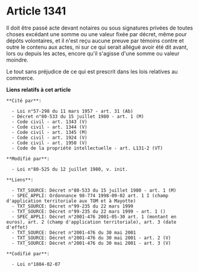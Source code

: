 # Article 1341

Il doit être passé acte devant notaires ou sous signatures privées de toutes choses excédant une somme ou une valeur fixée
par décret, même pour dépôts volontaires, et il n'est reçu aucune preuve par témoins contre et outre le contenu aux actes, ni
sur ce qui serait allégué avoir été dit avant, lors ou depuis les actes, encore qu'il s'agisse d'une somme ou valeur moindre.

Le tout sans préjudice de ce qui est prescrit dans les lois relatives au commerce.

**Liens relatifs à cet article**

	**Cité par**:

	  - Loi n°57-298 du 11 mars 1957 - art. 31 (Ab)
	  - Décret n°80-533 du 15 juillet 1980 - art. 1 (M)
	  - Code civil - art. 1343 (V)
	  - Code civil - art. 1344 (V)
	  - Code civil - art. 1345 (M)
	  - Code civil - art. 1924 (V)
	  - Code civil - art. 1950 (V)
	  - Code de la propriété intellectuelle - art. L131-2 (VT)

	**Modifié par**:

	  - Loi n°80-525 du 12 juillet 1980, v. init.

	**Liens**:

	  - TXT_SOURCE: Décret n°80-533 du 15 juillet 1980 - art. 1 (M)
	  - SPEC_APPLI: Ordonnance 98-774 1998-09-02 art. 1 I (champ d'application territoriale aux TOM et à Mayotte)
	  - TXT_SOURCE: Décret n°99-235 du 22 mars 1999
	  - TXT_SOURCE: Décret n°99-235 du 22 mars 1999 - art. 1 ()
	  - SPEC_APPLI: Décret n°2001-476 2001-05-30 art. 1 (montant en euros), art. 2 (champ d'application territoriale), art. 3 (date d'effet)
	  - TXT_SOURCE: Décret n°2001-476 du 30 mai 2001
	  - TXT_SOURCE: Décret n°2001-476 du 30 mai 2001 - art. 2 (V)
	  - TXT_SOURCE: Décret n°2001-476 du 30 mai 2001 - art. 3 (V)

	**Codifié par**:

	  - Loi n°1804-02-07
